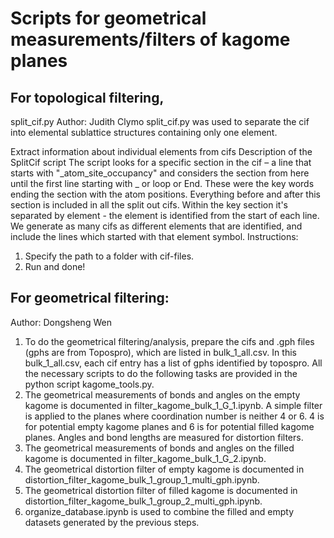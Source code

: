 
# Scripts for geometrical measurements/filters of kagome planes

## For topological filtering, 
split_cif.py
Author: Judith Clymo
split_cif.py was used to separate the cif into elemental sublattice structures containing only one element. 

Extract information about individual elements from cifs
Description of the SplitCif script
The script looks for a specific section in the cif – a line that starts with "_atom_site_occupancy" and considers the section from here until the first line starting with _ or loop or End. These were the key words ending the section with the atom positions. Everything before and after this section is included in all the split out cifs. Within the key section it's separated by element - the element is identified from the start of each line. We generate as many cifs as different elements that are identified, and include the lines which started with that element symbol.
Instructions:
1.	Specify the path to a folder with cif-files.
2.	Run and done!



## For geometrical filtering: 
Author: Dongsheng Wen
1. To do the geometrical filtering/analysis, prepare the cifs and .gph files (gphs are from Topospro), which are listed in bulk_1_all.csv. In this bulk_1_all.csv, each cif entry has a list of gphs identified by topospro. All the necessary scripts to do the following tasks are provided in the python script kagome_tools.py. 
2. The geometrical measurements of bonds and angles on the  empty kagome is documented in filter_kagome_bulk_1_G_1.ipynb. A simple filter is applied to the planes where coordination number is neither 4 or 6. 4 is for potential empty kagome planes and 6 is for potential filled kagome planes. Angles and bond lengths are measured for distortion filters.   
3. The geometrical measurements of bonds and angles on the filled kagome is documented in filter_kagome_bulk_1_G_2.ipynb. 
4. The geometrical distortion filter of empty kagome is documented in distortion_filter_kagome_bulk_1_group_1_multi_gph.ipynb. 
5. The geometrical distortion filter of filled kagome is documented in distortion_filter_kagome_bulk_1_group_2_multi_gph.ipynb. 
6. organize_database.ipynb is used to combine the filled and empty datasets generated by the previous steps. 

